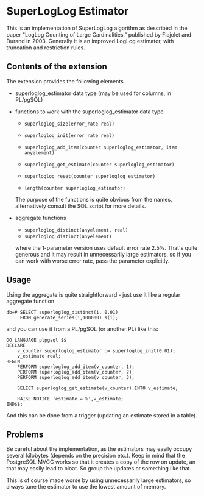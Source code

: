 SuperLogLog Estimator
=====================

This is an implementation of SuperLogLog algorithm as described in the
paper "LogLog Counting of Large Cardinalities," published by Flajolet
and Durand in 2003. Generally it is an improved LogLog estimator, with
truncation and restriction rules.

Contents of the extension
-------------------------
The extension provides the following elements

* superloglog_estimator data type (may be used for columns, in PL/pgSQL)

* functions to work with the superloglog_estimator data type

    * `superloglog_size(error_rate real)`
    * `superloglog_init(error_rate real)`

    * `superloglog_add_item(counter superloglog_estimator, item anyelement)`

    * `superloglog_get_estimate(counter superloglog_estimator)`
    * `superloglog_reset(counter superloglog_estimator)`

    * `length(counter superloglog_estimator)`

  The purpose of the functions is quite obvious from the names,
  alternatively consult the SQL script for more details.

* aggregate functions 

    * `superloglog_distinct(anyelement, real)`
    * `superloglog_distinct(anyelement)`

  where the 1-parameter version uses default error rate 2.5%. That's
  quite generous and it may result in unnecessarily large estimators, so
  if you can work with worse error rate, pass the parameter explicitly.


Usage
-----
Using the aggregate is quite straightforward - just use it like a
regular aggregate function

    db=# SELECT superloglog_distinct(i, 0.01)
         FROM generate_series(1,100000) s(i);

and you can use it from a PL/pgSQL (or another PL) like this:

    DO LANGUAGE plpgsql $$
    DECLARE
        v_counter superloglog_estimator := superloglog_init(0.01);
        v_estimate real;
    BEGIN
        PERFORM superloglog_add_item(v_counter, 1);
        PERFORM superloglog_add_item(v_counter, 2);
        PERFORM superloglog_add_item(v_counter, 3);

        SELECT superloglog_get_estimate(v_counter) INTO v_estimate;

        RAISE NOTICE 'estimate = %',v_estimate;
    END$$;

And this can be done from a trigger (updating an estimate stored
in a table).


Problems
--------
Be careful about the implementation, as the estimators may easily
occupy several kilobytes (depends on the precision etc.). Keep in
mind that the PostgreSQL MVCC works so that it creates a copy of
the row on update, an that may easily lead to bloat. So group the
updates or something like that.

This is of course made worse by using unnecessarily large estimators,
so always tune the estimator to use the lowest amount of memory.
